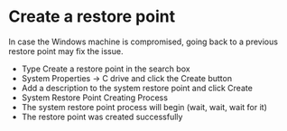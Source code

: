 # Create a restore point

In case the Windows machine is compromised, going back to a previous restore point may fix the issue.

* Type Create a restore point in the search box
* System Properties -> C drive and click the Create button
* Add a description to the system restore point and click Create
* System Restore Point Creating Process
* The system restore point process will begin (wait, wait, wait for it)
* The restore point was created successfully

